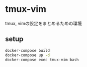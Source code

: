 # tmux-vim
tmux, vimの設定をまとめるための環境

## setup

```bash
docker-compose build
docker-compose up -d
docker-compose exec tmux-vim bash
```

